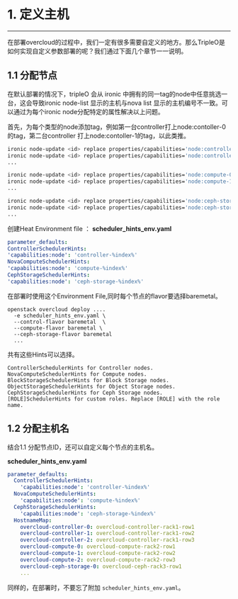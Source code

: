 # 1. 定义主机

---


在部署overcloud的过程中，我们一定有很多需要自定义的地方。那么TripleO是如何实现自定义参数部署的呢？我们通过下面几个章节一一说明。



## 1.1 分配节点

在默认部署的情况下，tripleO 会从 ironic 中拥有的同一tag的node中任意挑选一台，这会导致ironic node-list 显示的主机与nova list 显示的主机编号不一致。可以通过为每个ironic node分配特定的属性解决以上问题。

首先，为每个类型的node添加tag，例如第一台controller打上node:contoller-0 的tag，第二台controller 打上node:contoller-1的tag，以此类推。
```bash
ironic node-update <id> replace properties/capabilities='node:controller-0,boot_option:local'
ironic node-update <id> replace properties/capabilities='node:controller-1,boot_option:local'
...

ironic node-update <id> replace properties/capabilities='node:compute-0,boot_option:local'
ironic node-update <id> replace properties/capabilities='node:compute-1,boot_option:local'
...

ironic node-update <id> replace properties/capabilities='node:ceph-storage-0,boot_option:local'
ironic node-update <id> replace properties/capabilities='node:ceph-storage-1,boot_option:local'
...
```

创建Heat Environment file ：
**scheduler_hints_env.yaml**
```yaml
parameter_defaults:
ControllerSchedulerHints:
'capabilities:node': 'controller-%index%'
NovaComputeSchedulerHints:
'capabilities:node': 'compute-%index%'
CephStorageSchedulerHints:
'capabilities:node': 'ceph-storage-%index%'
```

在部署时使用这个Environment File,同时每个节点的flavor要选择baremetal。
```vim
openstack overcloud deploy ....
  -e scheduler_hints_env.yaml \
  --control-flavor baremetal  \
  --compute-flavor baremetal \
  --ceph-storage-flavor baremetal
  ...
```


共有这些Hints可以选择。
```
ControllerSchedulerHints for Controller nodes.
NovaComputeSchedulerHints for Compute nodes.
BlockStorageSchedulerHints for Block Storage nodes.
ObjectStorageSchedulerHints for Object Storage nodes.
CephStorageSchedulerHints for Ceph Storage nodes.
[ROLE]SchedulerHints for custom roles. Replace [ROLE] with the role name.
```




## 1.2 分配主机名
结合1.1 分配节点ID，还可以自定义每个节点的主机名。

**scheduler_hints_env.yaml**
```yaml
parameter_defaults:
  ControllerSchedulerHints:
    'capabilities:node': 'controller-%index%'
  NovaComputeSchedulerHints:
    'capabilities:node': 'compute-%index%'
  CephStorageSchedulerHints:
    'capabilities:node': 'ceph-storage-%index%'
  HostnameMap:
    overcloud-controller-0: overcloud-controller-rack1-row1
    overcloud-controller-1: overcloud-controller-rack1-row2
    overcloud-controller-2: overcloud-controller-rack1-row3
    overcloud-compute-0: overcloud-compute-rack2-row1
    overcloud-compute-1: overcloud-compute-rack2-row2
    overcloud-compute-2: overcloud-compute-rack2-row3
    overcloud-ceph-storage-0: overcloud-ceph-rack3-row1
    ...
```

同样的，在部署时，不要忘了附加 `scheduler_hints_env.yaml`。

